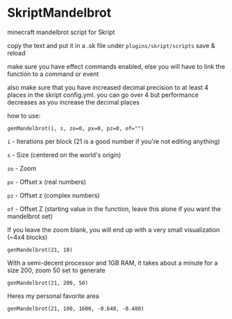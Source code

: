 # SkriptMandelbrot
minecraft mandelbrot script for Skript

copy the text and put it in a .sk file under `plugins/skript/scripts`
save & reload

make sure you have effect commands enabled, else you will have
to link the function to a command or event

also make sure that you have increased decimal precision to at least
4 places in the skript config.yml. you can go over 4 but performance
decreases as you increase the decimal places

how to use:

`genMandelbrot(i, s, zo=0, px=0, pz=0, of="")`

`i` - Iterations per block (21 is a good number if you're not editing anything)

`s` - Size (centered on the world's origin)

`zo` - Zoom

`px` - Offset x (real numbers)

`pz` - Offset z (complex numbers)

`of` - Offset Z (starting value in the function, leave this alone if you want the mandelbrot set)

If you leave the zoom blank, you will end up with a very small visualization (~4x4 blocks)

`genMandelbrot(21, 10)`

With a semi-decent processor and 1GB RAM, it takes about a minute for a size 200, zoom 50 set to generate

`genMandelbrot(21, 200, 50)`

Heres my personal favorite area

`genMandelbrot(21, 100, 1600, -0.640, -0.480)`
